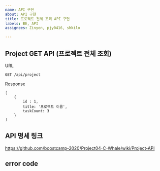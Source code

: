 ```yaml
---
name: API 구현
about: API 구현
title: 프로젝트 전체 조회 API 구현
labels: BE, API
assignees: Zinyon, pjy0416, shkilo

---
```


## Project GET API (프로젝트 전체 조회)
URL
```
GET /api/project
```

Response
```
[
    {
        id : 1,
        title: '프로젝트 이름',
        taskCount: 3    
    }
]
```

## API 명세 링크
https://github.com/boostcamp-2020/Project04-C-Whale/wiki/Project-API

## error code
